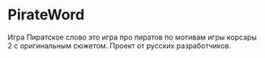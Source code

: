 # PirateWord
Игра Пиратское слово это игра про пиратов по мотивам игры корсары 2 с оригинальным сюжетом. Проект от русских разработчиков. 

